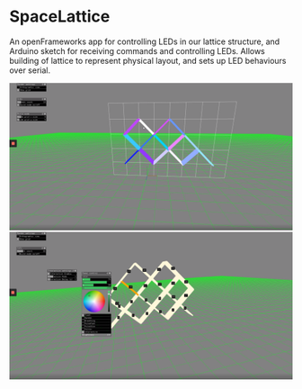 # SpaceLattice

An openFrameworks app for controlling LEDs in our lattice structure, and Arduino sketch for receiving commands and controlling LEDs.
Allows building of lattice to represent physical layout, and sets up LED behaviours over serial.

![Screen1](https://raw.githubusercontent.com/Liamballin/SpaceLattice/master/111.png)
![Screen2](https://raw.githubusercontent.com/Liamballin/SpaceLattice/master/222.png)

